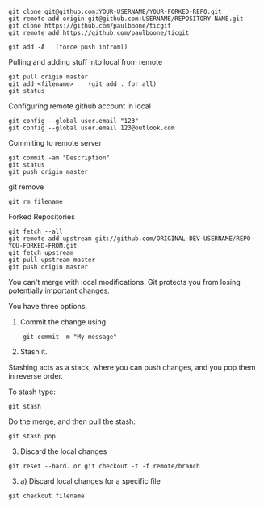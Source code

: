 ```git
git clone git@github.com:YOUR-USERNAME/YOUR-FORKED-REPO.git
git remote add origin git@github.com:USERNAME/REPOSITORY-NAME.git
git clone https://github.com/paulboone/ticgit
git remote add https://github.com/paulboone/ticgit
```
```
git add -A   (force push introml)
```
Pulling and adding stuff into local from remote
```
git pull origin master
git add <filename>    (git add . for all)
git status
```
Configuring remote github account in local 
```
git config --global user.email "123"
git config --global user.email 123@outlook.com
```
Commiting to remote server
```
git commit -am "Description"
git status
git push origin master
```
git remove 
```
git rm filename
```
Forked Repositories 
```
git fetch --all
git remote add upstream git://github.com/ORIGINAL-DEV-USERNAME/REPO-YOU-FORKED-FROM.git
git fetch upstream
git pull upstream master
git push origin master
```
You can't merge with local modifications. Git protects you from losing potentially important changes.

You have three options.
1. Commit the change using
```
    git commit -m "My message"
```
2. Stash it.

Stashing acts as a stack, where you can push changes, and you pop them in reverse order.

To stash type:
```
git stash
```
Do the merge, and then pull the stash:
```
git stash pop
```
3. Discard the local changes
```
git reset --hard. or git checkout -t -f remote/branch
```
3. a) Discard local changes for a specific file
```
git checkout filename
```
